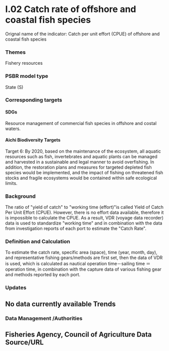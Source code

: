 # I.02 Catch rate of offshore and coastal fish species
Orignal name of the indicator: Catch per unit effort (CPUE) of offshore and coastal fish species

<script type="text/javascript" src="http://cdn.mathjax.org/mathjax/latest/MathJax.js?config=TeX-AMS-MML_HTMLorMML"></script>

### Themes
Fishery resources
### PSBR model type
State (S)
### Corresponding targets
#### SDGs
Resource management of commercial fish species in offshore and costal waters.
#### Aichi Biodiversity Targets
Target 6: By 2020, based on the maintenance of the ecosystem, all aquatic resources such as fish, invertebrates and aquatic plants can be managed and harvested in a sustainable and legal manner to avoid overfishing. In addition, the restoration plans and measures for targeted depleted fish species would be implemented, and the impact of fishing on threatened fish stocks and fragile ecosystems would be contained within safe ecological limits.
### Background
The ratio of "yield of catch" to "working time (effort)"is called Yield of Catch Per Unit Effort (CPUE). However, there is no effort data available, therefore it is impossible to calculate the CPUE. As a result, VDR (voyage data recorder) data is used to standardize "working time" and in combination with the data from investigation reports of each port to estimate the "Catch Rate".
### Definition and Calculation
To estimate the catch rate, specific area (space), time (year, month, day), and representative fishing gears/methods are first set, then the data of VDR is used, which is calculated as nautical operation time－sailing time ＝ operation time, in combination with the capture data of various fishing gear and methods reported by each port.
### Updates
No data currently available
Trends
--
### Data Management /Authorities
Fisheries Agency, Council of Agriculture
Data Source/URL
--
